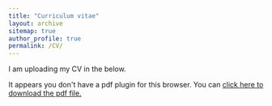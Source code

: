 ```yaml
---
title: "Curriculum vitae"
layout: archive
sitemap: true
author_profile: true
permalink: /CV/
---
```


I am uploading my CV in the below.

<object data="/assets/documents/CVWebsite.pdf" type="application/pdf" width="100%" height="70px"> 
  <p>It appears you don't have a pdf plugin for this browser.
  You can <a href="/assets/documents/CVWebsite.pdf">click here to
  download the pdf file.</a></p>  
</object>